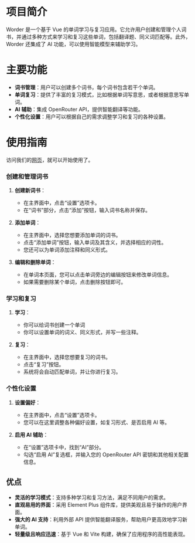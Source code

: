 # 项目简介
Worder 是一个基于 Vue 的单词学习与复习应用。它允许用户创建和管理个人词书，并通过多种方式来学习和复习这些单词，包括翻译题、同义词匹配等。此外，Worder 还集成了 AI 功能，可以使用智能模型来辅助学习。

# 主要功能
- **词书管理**：用户可以创建多个词书，每个词书包含若干个单词。
- **单词复习**：提供了丰富的复习模式，比如根据单词写意思，或者根据意思写单词。
- **AI 辅助**：集成 OpenRouter API，提供智能翻译等功能。
- **个性化设置**：用户可以根据自己的需求调整学习和复习的各种设置。

# 使用指南

访问我们的[网页](https://jerry-sourcecode.github.io/Worder/)，就可以开始使用了。

### 创建和管理词书
1. **创建新词书**：
    - 在主界面中，点击“设置”选项卡。
    - 在“词书”部分，点击“添加”按钮，输入词书名称并保存。

2. **添加单词**：
    - 在主界面中，选择您想要添加单词的词书。
    - 点击“添加单词”按钮，输入单词及其含义，并选择相应的词性。
    - 您还可以为单词添加注释和同义形式。

3. **编辑和删除单词**：
    - 在单词本页面，您可以点击单词旁边的编辑按钮来修改单词信息。
    - 如果需要删除某个单词，点击删除按钮即可。

### 学习和复习
1. **学习**：
    - 你可以给词书创建一个单词
    - 你可以设置单词的词义、同义形式，并写一些注释。

2. **复习**：
    - 在主界面中，选择您想要复习的词书。
    - 点击“复习”按钮。
    - 系统将会自动匹配单词，并让你进行复习。

### 个性化设置
1. **设置偏好**：
    - 在主界面中，点击“设置”选项卡。
    - 您可以在这里调整各种偏好设置，如复习形式、是否启用 AI 等。

2. **启用 AI 辅助**：
    - 在“设置”选项卡中，找到“AI”部分。
    - 勾选“启用 AI”复选框，并输入您的 OpenRouter API 密钥和其他相关配置信息。

## 优点
- **灵活的学习模式**：支持多种学习和复习方法，满足不同用户的需求。
- **直观易用的界面**：采用 Element Plus 组件库，提供美观且易于操作的用户界面。
- **强大的 AI 支持**：利用外部 API 提供智能翻译服务，帮助用户更高效地学习新单词。
- **轻量级且响应迅速**：基于 Vue 和 Vite 构建，确保了应用程序的高性能表现。

